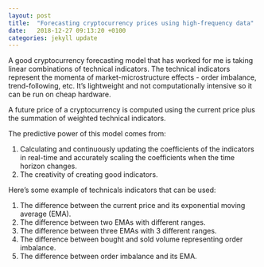 ```yaml
---
layout: post
title:  "Forecasting cryptocurrency prices using high-frequency data"
date:   2018-12-27 09:13:20 +0100
categories: jekyll update
---
```

A good cryptocurrency forecasting model that has worked for me is taking linear combinations of technical indicators. The technical indicators represent the momenta of market-microstructure effects - order imbalance, trend-following, etc. It’s lightweight and not computationally intensive so it can be run on cheap hardware. 

A future price of a cryptocurrency is computed using the current price plus the summation of weighted technical indicators.

The predictive power of this model comes from:

1. Calculating and continuously updating the coefficients of the indicators in real-time and accurately scaling the coefficients when the time horizon changes.
2. The creativity of creating good indicators. 

Here’s some example of technicals indicators that can be used:

1. The difference between the current price and its exponential moving average (EMA).
2. The difference between two EMAs with different ranges.
3. The difference between three EMAs with 3 different ranges.
4. The difference between bought and sold volume representing order imbalance.
5. The difference between order imbalance and its EMA.